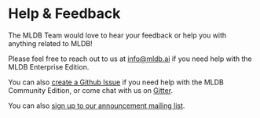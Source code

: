 # Help & Feedback

The MLDB Team would love to hear your feedback or help you with anything related to MLDB! 

Please feel free to reach out to us at <a href="mailto:info@mldb.ai" target="_blank">info@mldb.ai</a> if you need help with the MLDB Enterprise Edition.

You can also [create a Github Issue](https://github.com/mldbai/mldb/issues/new) if you need help with the MLDB Community Edition, or come chat with us on <a href="https://gitter.im/mldbai/mldb">Gitter</a>.

You can also [sign up to our announcement mailing list](http://eepurl.com/biOLlb).
